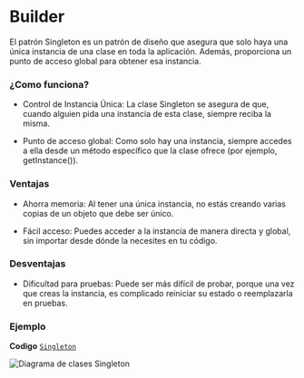 # Builder
   
El patrón Singleton es un patrón de diseño que asegura que solo haya una única instancia de una clase en toda la aplicación. Además, proporciona un punto de acceso global para obtener esa instancia.

### ¿Como funciona?

- Control de Instancia Única: La clase Singleton se asegura de que, cuando alguien pida una instancia de esta clase, siempre reciba la misma.

- Punto de acceso global: Como solo hay una instancia, siempre accedes a ella desde un método específico que la clase ofrece (por ejemplo, getInstance()).

### Ventajas

- Ahorra memoria: Al tener una única instancia, no estás creando varias copias de un objeto que debe ser único.

- Fácil acceso: Puedes acceder a la instancia de manera directa y global, sin importar desde dónde la necesites en tu código.

### Desventajas

- Dificultad para pruebas: Puede ser más difícil de probar, porque una vez que creas la instancia, es complicado reiniciar su estado o reemplazarla en pruebas.

### Ejemplo

**Codigo** [`Singleton`](./Singleton.ts)

![Diagrama de clases Singleton](../../assets/Singleton.jpg)
